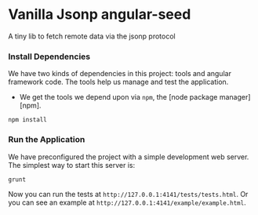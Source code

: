 # Vanilla Jsonp angular-seed

A tiny lib to fetch remote data via the jsonp protocol

### Install Dependencies

We have two kinds of dependencies in this project: tools and angular framework code.  The tools help
us manage and test the application.

* We get the tools we depend upon via `npm`, the [node package manager][npm].

```
npm install
```

### Run the Application

We have preconfigured the project with a simple development web server.  The simplest way to start
this server is:

```
grunt
```

Now you can run the tests at `http://127.0.0.1:4141/tests/tests.html`.
Or you can see an example at `http://127.0.0.1:4141/example/example.html`.